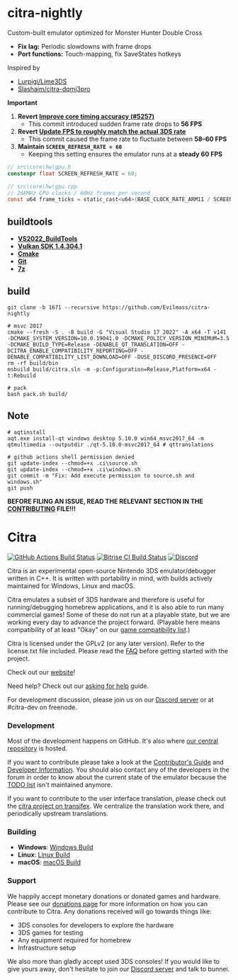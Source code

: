 # citra-nightly

Custom-built emulator optimized for Monster Hunter Double Cross
- **Fix lag:** Periodic slowdowns with frame drops
- **Port functions:** Touch-mapping, fix SaveStates hotkeys

Inspired by
- [Lurpigi/Lime3DS](https://github.com/Lurpigi/lime3ds-dqmj3p)
- [Slashaim/citra-dqmj3pro](https://github.com/Slashaim/citra-dqmj3pro)

**Important**

1. **Revert [Improve core timing accuracy (#5257)](https://github.com/Evilmass/citra-nightly/commit/57aa18f52ea35ca74cd1a6c406a4abf04049b44e)**
   - This commit introduced sudden frame rate drops to **56 FPS**
2. **Revert [Update FPS to roughly match the actual 3DS rate](https://github.com/Evilmass/citra-nightly/commit/5e95b35900bb8c840169c4446634ff67982aa842)**
   - This commit caused the frame rate to fluctuate between **58–60 FPS**
3. **Maintain `SCREEN_REFRESH_RATE = 60`**
   - Keeping this setting ensures the emulator runs at a **steady 60 FPS**

```c
// src\core\hw\gpu.h
constexpr float SCREEN_REFRESH_RATE = 60;

// src\core\hw\gpu.cpp
// 268MHz CPU clocks / 60Hz frames per second
const u64 frame_ticks = static_cast<u64>(BASE_CLOCK_RATE_ARM11 / SCREEN_REFRESH_RATE);
```


## buildtools
- **[VS2022_BuildTools](https://aka.ms/vs/17/release/vs_buildtools.exe)**
- **[Vulkan SDK 1.4.304.1](https://sdk.lunarg.com/sdk/download/1.4.304.1/windows/VulkanSDK-1.4.304.1-Installer.exe)**
- **[Cmake](https://github.com/Kitware/CMake/releases/download/v4.0.3/cmake-4.0.3-windows-x86_64.msi)**
- **[Git](https://github.com/git-for-windows/git/releases/download/v2.50.1.windows.1/Git-2.50.1-64-bit.exe)**
- **[7z](https://www.7-zip.org/a/7z2500-x64.exe)**

<!-- ```shell
# vulkan SDK
VulkanSDK-1.4.304.1-Installer.exe --accept-licenses --default-answer --confirm-command install --system-proxy=http://127.0.0.1:10808
``` -->

## build

```shell
git clone -b 1671 --recursive https://github.com/Evilmass/citra-nightly

# msvc 2017
cmake --fresh -S . -B build -G "Visual Studio 17 2022" -A x64 -T v141 -DCMAKE_SYSTEM_VERSION=10.0.19041.0 -DCMAKE_POLICY_VERSION_MINIMUM=3.5 -DCMAKE_BUILD_TYPE=Release -DENABLE_QT_TRANSLATION=OFF -DCITRA_ENABLE_COMPATIBILITY_REPORTING=OFF -DENABLE_COMPATIBILITY_LIST_DOWNLOAD=OFF -DUSE_DISCORD_PRESENCE=OFF
rm -rf build/bin
msbuild build/citra.sln -m -p:Configuration=Release,Platform=x64 -t:Rebuild

# pack
bash pack.sh build/
```

## Note
```shell
# aqtinstall
aqt.exe install-qt windows desktop 5.10.0 win64_msvc2017_64 -m qtmultimedia --outputdir ./qt-5.10.0-msvc2017_64 # qttranslations

# github actions shell permission denied
git update-index --chmod=+x .ci\source.sh
git update-index --chmod=+x .ci\windows.sh
git commit -m "Fix: Add execute permission to source.sh and windows.sh"
git push
```

**BEFORE FILING AN ISSUE, READ THE RELEVANT SECTION IN THE [CONTRIBUTING](https://github.com/citra-emu/citra/wiki/Contributing#reporting-issues) FILE!!!**

Citra
==============
[![GitHub Actions Build Status](https://github.com/citra-emu/citra/workflows/citra-ci/badge.svg)](https://github.com/citra-emu/citra/actions)
[![Bitrise CI Build Status](https://app.bitrise.io/app/4ccd8e5720f0d13b/status.svg?token=H32TmbCwxb3OQ-M66KbAyw&branch=master)](https://app.bitrise.io/app/4ccd8e5720f0d13b)
[![Discord](https://img.shields.io/discord/220740965957107713?color=%237289DA&label=Citra&logo=discord&logoColor=white)](https://discord.gg/FAXfZV9)

Citra is an experimental open-source Nintendo 3DS emulator/debugger written in C++. It is written with portability in mind, with builds actively maintained for Windows, Linux and macOS.

Citra emulates a subset of 3DS hardware and therefore is useful for running/debugging homebrew applications, and it is also able to run many commercial games! Some of these do not run at a playable state, but we are working every day to advance the project forward. (Playable here means compatibility of at least "Okay" on our [game compatibility list](https://citra-emu.org/game).)

Citra is licensed under the GPLv2 (or any later version). Refer to the license.txt file included. Please read the [FAQ](https://citra-emu.org/wiki/faq/) before getting started with the project.

Check out our [website](https://citra-emu.org/)!

Need help? Check out our [asking for help](https://citra-emu.org/help/reference/asking/) guide.

For development discussion, please join us on our [Discord server](https://citra-emu.org/discord/) or at #citra-dev on freenode.

### Development

Most of the development happens on GitHub. It's also where [our central repository](https://github.com/citra-emu/citra) is hosted.

If you want to contribute please take a look at the [Contributor's Guide](https://github.com/citra-emu/citra/wiki/Contributing) and [Developer Information](https://github.com/citra-emu/citra/wiki/Developer-Information). You should also contact any of the developers in the forum in order to know about the current state of the emulator because the [TODO list](https://docs.google.com/document/d/1SWIop0uBI9IW8VGg97TAtoT_CHNoP42FzYmvG1F4QDA) isn't maintained anymore.

If you want to contribute to the user interface translation, please check out the [citra project on transifex](https://www.transifex.com/citra/citra). We centralize the translation work there, and periodically upstream translations.

### Building

* __Windows__: [Windows Build](https://github.com/citra-emu/citra/wiki/Building-For-Windows)
* __Linux__: [Linux Build](https://github.com/citra-emu/citra/wiki/Building-For-Linux)
* __macOS__: [macOS Build](https://github.com/citra-emu/citra/wiki/Building-for-macOS)


### Support
We happily accept monetary donations or donated games and hardware. Please see our [donations page](https://citra-emu.org/donate/) for more information on how you can contribute to Citra. Any donations received will go towards things like:
* 3DS consoles for developers to explore the hardware
* 3DS games for testing
* Any equipment required for homebrew
* Infrastructure setup

We also more than gladly accept used 3DS consoles! If you would like to give yours away, don't hesitate to join our [Discord server](https://citra-emu.org/discord/) and talk to bunnei.
